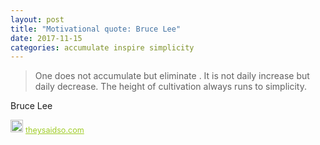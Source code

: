 ```yaml
---
layout: post
title: "Motivational quote: Bruce Lee"
date: 2017-11-15
categories: accumulate inspire simplicity
---
```

> One does not accumulate but eliminate .
It is not daily increase but daily
decrease. The height of cultivation
always runs to simplicity.

Bruce Lee

<span style="z-index:50;font-size:0.9em;"><img src="https://theysaidso.com/branding/theysaidso.png" height="20" width="20" alt="theysaidso.com"/><a href="https://theysaidso.com" title="Powered by quotes from theysaidso.com" style="color: #9fcc25; margin-left: 4px; vertical-align: middle;">theysaidso.com</a></span>
